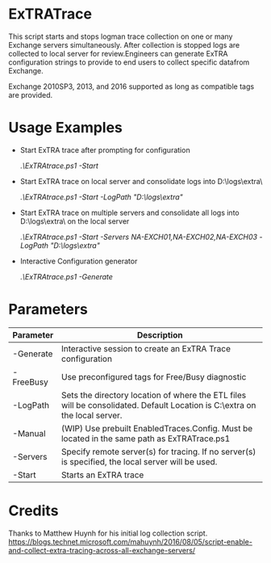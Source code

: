 # ExTRATrace
This script starts and stops logman trace collection on one or many Exchange servers simultaneously. After collection is stopped logs are collected to local server for review.Engineers can generate ExTRA configuration strings to provide to end users to collect specific datafrom Exchange.

Exchange 2010SP3, 2013, and 2016 supported as long as compatible tags are provided.

# Usage Examples

  - Start ExTRA trace after prompting for configuration
 
    *.\ExTRAtrace.ps1 -Start*

  - Start ExTRA trace on local server and consolidate logs into D:\logs\extra\
 
    *.\ExTRAtrace.ps1 -Start -LogPath "D:\logs\extra\"*

  - Start ExTRA trace on multiple servers and consolidate all logs into D:\logs\extra\ on the local server
 
    *.\ExTRAtrace.ps1 -Start -Servers NA-EXCH01,NA-EXCH02,NA-EXCH03 -LogPath "D:\logs\extra\"*

  - Interactive Configuration generator
 
    *.\ExTRAtrace.ps1 -Generate*

# Parameters

Parameter | Description
--------- | -----------
-Generate | Interactive session to create an ExTRA Trace configuration 
-FreeBusy | Use preconfigured tags for Free/Busy diagnostic
-LogPath | Sets the directory location of where the ETL files will be consolidated. Default Location is C:\extra on the local server.
-Manual | (WIP) Use prebuilt EnabledTraces.Config. Must be located in the same path as ExTRATrace.ps1
-Servers | Specify remote server(s) for tracing.  If no server(s) is specified, the local server will be used.
-Start | Starts an ExTRA trace

# Credits

Thanks to Matthew Huynh for his initial log collection script.
https://blogs.technet.microsoft.com/mahuynh/2016/08/05/script-enable-and-collect-extra-tracing-across-all-exchange-servers/

